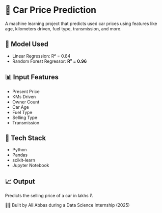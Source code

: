 # 🚗 Car Price Prediction

A machine learning project that predicts used car prices using features like age, kilometers driven, fuel type, transmission, and more.

## 🔧 Model Used
- Linear Regression: R² = 0.84
- Random Forest Regressor: **R² = 0.96**

## 📊 Input Features
- Present Price
- KMs Driven
- Owner Count
- Car Age
- Fuel Type
- Selling Type
- Transmission

## 🧠 Tech Stack
- Python
- Pandas
- scikit-learn
- Jupyter Notebook

## 📈 Output
Predicts the selling price of a car in lakhs ₹.

👨‍💻 Built by Ali Abbas during a Data Science Internship (2025)
